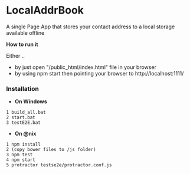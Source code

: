 LocalAddrBook
=============

A single Page App that stores your contact address to a local storage available offline


__How to run it__ 

Either ..
* by just open "/public_html/index.html" file in your browser 
* by using npm start then pointing your browser to http://localhost:1111/


### Installation
* __On Windows__
``` cli
1 build_all.bat 
2 start.bat
3 testE2E.bat
``` 

* __On @nix__
``` cli 
1 npm install
2 (copy bower files to /js folder)
3 npm test
4 npm start
5 protractor testse2e/protractor.conf.js
``` 


